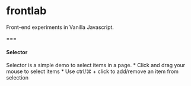 # frontlab
Front-end experiments in Vanilla Javascript.

===

#### Selector
Selector is a simple demo to select items in a page.
    * Click and drag your mouse to select items
    * Use ctrl/⌘ + click to add/remove an item from selection

